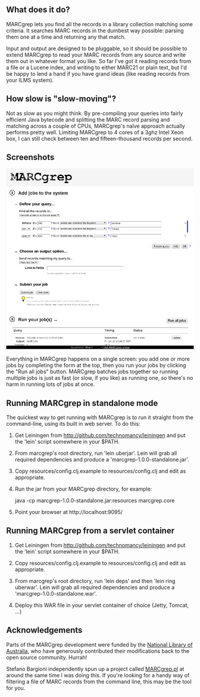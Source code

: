 What does it do?
----------------

MARCgrep lets you find all the records in a library collection
matching some criteria.  It searches MARC records in the dumbest way
possible: parsing them one at a time and returning any that match.

Input and output are designed to be pluggable, so it should be
possible to extend MARCgrep to read your MARC records from any source
and write them out in whatever format you like.  So far I've got it
reading records from a file or a Lucene index, and writing to either
MARC21 or plain text, but I'd be happy to lend a hand if you have
grand ideas (like reading records from your ILMS system).


How slow is "slow-moving"?
--------------------------

Not as slow as you might think.  By pre-compiling your queries into
fairly efficient Java bytecode and splitting the MARC record parsing
and matching across a couple of CPUs, MARCgrep's naïve approach
actually performs pretty well.  Limiting MARCgrep to 4 cores of a 3ghz
Intel Xeon box, I can still check between ten and fifteen-thousand
records per second.


Screenshots
-----------

![screenshot](https://github.com/marktriggs/marcgrep/raw/master/screenshot.png)

Everything in MARCgrep happens on a single screen: you add one or more
jobs by completing the form at the top, then you run your jobs by
clicking the "Run all jobs" button.  MARCgrep batches jobs together so
running multiple jobs is just as fast (or slow, if you like) as
running one, so there's no harm in running lots of jobs at once.


Running MARCgrep in standalone mode
-----------------------------------

The quickest way to get running with MARCgrep is to run it straight
from the command-line, using its built in web server.  To do this:

  1.  Get Leiningen from http://github.com/technomancy/leiningen and put
      the 'lein' script somewhere in your $PATH.

  2.  From marcgrep's root directory, run 'lein uberjar'.  Lein will grab
      all required dependencies and produce a 'marcgrep-1.0.0-standalone.jar'.

  3. Copy resources/config.clj.example to resources/config.clj and
     edit as appropriate.

  4.  Run the jar from your MARCgrep directory, for example:

        java -cp marcgrep-1.0.0-standalone.jar:resources marcgrep.core

  5.  Point your browser at http://localhost:9095/


Running MARCgrep from a servlet container
-----------------------------------------

  1.  Get Leiningen from http://github.com/technomancy/leiningen and put
      the 'lein' script somewhere in your $PATH.

  2. Copy resources/config.clj.example to resources/config.clj and
     edit as appropriate.

  3.  From marcgrep's root directory, run 'lein deps' and then 'lein
      ring uberwar'.  Lein will grab all required dependencies and
      produce a 'marcgrep-1.0.0-standalone.war'.

  4.  Deploy this WAR file in your servlet container of choice (Jetty,
      Tomcat, ...)


Acknowledgements
----------------

Parts of the MARCgrep development were funded by the [National Library
of Australia](http://www.nla.gov.au/), who have generously contributed
their modifications back to the open source community.  Hurrah!

Stefano Bargioni independently spun up a project called
[MARCgrep.pl](http://en.pusc.it/bib/MARCgrep) at around the same time
I was doing this.  If you're looking for a handy way of filtering a
file of MARC records from the command line, this may be the tool for
you.
